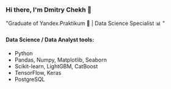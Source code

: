 ### Hi there, I'm Dmitry Chekh 👋
"Graduate of Yandex.Praktikum 🚀 | Data Science Specialist 📊  "

#### Data Science / Data Analyst tools:  
- Python
- Pandas, Numpy, Matplotlib, Seaborn
- Scikit-learn, LightGBM, CatBoost
- TensorFlow, Keras
- PostgreSQL




<!--
**chekhd/chekhd** is a ✨ _special_ ✨ repository because its `README.md` (this file) appears on your GitHub profile.

Here are some ideas to get you started:

- 🔭 I’m currently working on ...
- 🌱 I’m currently learning ...
- 👯 I’m looking to collaborate on ...
- 🤔 I’m looking for help with ...
- 💬 Ask me about ...
- 📫 How to reach me: ...
- 😄 Pronouns: ...
- ⚡ Fun fact: ...
-->
